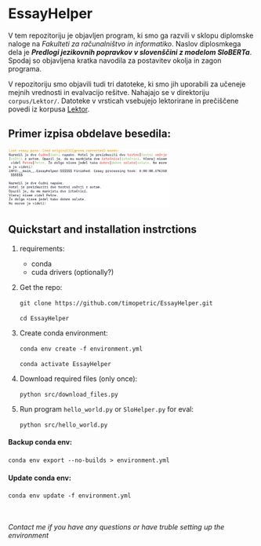 # EssayHelper

V tem repozitoriju je objavljen program, ki smo ga razvili v sklopu diplomske naloge na *Fakulteti za računalništvo in informatiko*.
Naslov diplosmkega dela je ***Predlogi jezikovnih popravkov v slovenščini z modelom SloBERTa***.
Spodaj so objavljena kratka navodila za postavitev okolja in zagon programa.


V repozitoriju smo objavili tudi tri datoteke, ki smo jih uporabili za učeneje mejnih vrednosti
in evalvacijo rešitve. Nahajajo se v direktoriju `corpus/Lektor/`.
Datoteke v vrsticah vsebujejo lektorirane in prečiščene povedi iz korpusa [Lektor](https://slovenscina.u3p.si/korpusi/lektor/).


## Primer izpisa obdelave besedila:

<img src="images/primer_konca_izpisa.png" width="65%">



## Quickstart and installation instrctions
1. requirements:
    - conda
    - cuda drivers (optionally?)
2. Get the repo:

    `git clone https://github.com/timopetric/EssayHelper.git`

    `cd EssayHelper`

3. Create conda environment:

    `conda env create -f environment.yml`
    
    `conda activate EssayHelper`

4. Download required files (only once):

    `python src/download_files.py`

5. Run program `hello_world.py` or `SloHelper.py` for eval:

    `python src/hello_world.py`

#### Backup conda env:

`conda env export --no-builds > environment.yml`

#### Update conda env:

`conda env update -f environment.yml`





<br><br>
*Contact me if you have any questions or have truble setting up the environment*